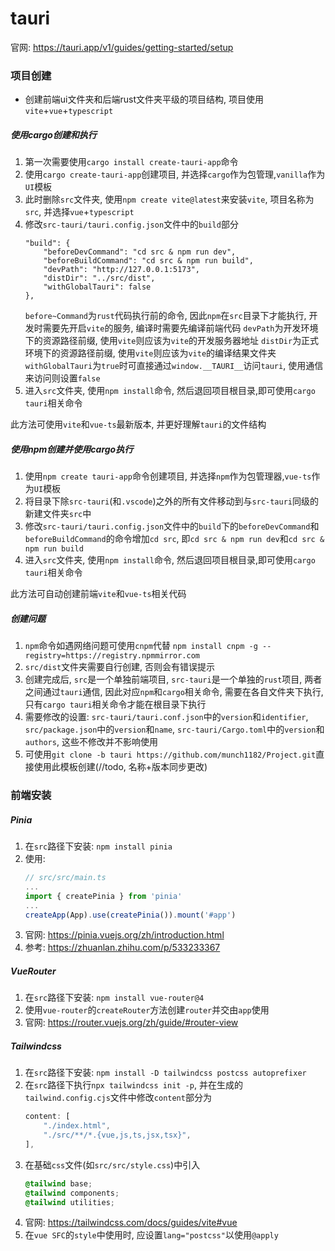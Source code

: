# tauri

官网: https://tauri.app/v1/guides/getting-started/setup

### 项目创建
- 创建前端ui文件夹和后端rust文件夹平级的项目结构, 项目使用`vite`+`vue`+`typescript`

##### 使用cargo创建和执行
1. 第一次需要使用`cargo install create-tauri-app`命令
2. 使用`cargo create-tauri-app`创建项目, 并选择`cargo`作为包管理,`vanilla`作为`UI`模板
3. 此时删除`src`文件夹, 使用`npm create vite@latest`来安装`vite`, 项目名称为`src`, 并选择`vue`+`typescript`
4. 修改`src-tauri/tauri.config.json`文件中的`build`部分
    ```
    "build": {
        "beforeDevCommand": "cd src & npm run dev",
        "beforeBuildCommand": "cd src & npm run build",
        "devPath": "http://127.0.0.1:5173",
        "distDir": "../src/dist",
        "withGlobalTauri": false
    },
    ```
    `before~Command`为`rust`代码执行前的命令, 因此`npm`在`src`目录下才能执行, 开发时需要先开启`vite`的服务, 编译时需要先编译前端代码
    `devPath`为开发环境下的资源路径前缀, 使用`vite`则应该为`vite`的开发服务器地址
    `distDir`为正式环境下的资源路径前缀, 使用`vite`则应该为`vite`的编译结果文件夹
    `withGlobalTauri`为`true`时可直接通过`window.__TAURI__`访问`tauri`, 使用通信来访问则设置`false`
5. 进入`src`文件夹, 使用`npm install`命令, 然后退回项目根目录,即可使用`cargo tauri`相关命令

此方法可使用`vite`和`vue-ts`最新版本, 并更好理解`tauri`的文件结构

##### 使用npm创建并使用cargo执行
1. 使用`npm create tauri-app`命令创建项目, 并选择`npm`作为包管理器,`vue-ts`作为`UI`模板
2. 将目录下除`src-tauri`(和`.vscode`)之外的所有文件移动到与`src-tauri`同级的新建文件夹`src`中
3. 修改`src-tauri/tauri.config.json`文件中的`build`下的`beforeDevCommand`和`beforeBuildCommand`的命令增加`cd src`, 即`cd src & npm run dev`和`cd src & npm run build`
4. 进入`src`文件夹, 使用`npm install`命令, 然后退回项目根目录,即可使用`cargo tauri`相关命令

此方法可自动创建前端`vite`和`vue-ts`相关代码

##### 创建问题
1. `npm`命令如遇网络问题可使用`cnpm`代替
`npm install cnpm -g --registry=https://registry.npmmirror.com`
2. `src/dist`文件夹需要自行创建, 否则会有错误提示
3. 创建完成后, `src`是一个单独前端项目, `src-tauri`是一个单独的`rust`项目, 两者之间通过`tauri`通信, 因此对应`npm`和`cargo`相关命令, 需要在各自文件夹下执行, 只有`cargo tauri`相关命令才能在根目录下执行
4. 需要修改的设置: `src-tauri/tauri.conf.json`中的`version`和`identifier`, `src/package.json`中的`version`和`name`, `src-tauri/Cargo.toml`中的`version`和`authors`, 这些不修改并不影响使用
5. 可使用`git clone -b tauri https://github.com/munch1182/Project.git`直接使用此模板创建(//todo, 名称+版本同步更改)

### 前端安装

##### Pinia

1. 在`src`路径下安装: `npm install pinia`
2. 使用:
    ```ts
    // src/src/main.ts
    ...
    import { createPinia } from 'pinia'
    ...
    createApp(App).use(createPinia()).mount('#app')
    ```
3. 官网: https://pinia.vuejs.org/zh/introduction.html
4. 参考: https://zhuanlan.zhihu.com/p/533233367


##### VueRouter

1. 在`src`路径下安装: `npm install vue-router@4`
2. 使用`vue-router`的`createRouter`方法创建`router`并交由`app`使用
3. 官网: https://router.vuejs.org/zh/guide/#router-view

##### Tailwindcss

1. 在`src`路径下安装: `npm install -D tailwindcss postcss autoprefixer`
2. 在`src`路径下执行`npx tailwindcss init -p`, 并在生成的`tailwind.config.cjs`文件中修改`content`部分为
    ```js
    content: [
        "./index.html",
        "./src/**/*.{vue,js,ts,jsx,tsx}",
    ],
    ```
3. 在基础`css`文件(如`src/src/style.css`)中引入
    ```css
    @tailwind base;
    @tailwind components;
    @tailwind utilities;
    ```
4. 官网: https://tailwindcss.com/docs/guides/vite#vue
5. 在`vue SFC`的`style`中使用时, 应设置`lang="postcss"`以使用`@apply`